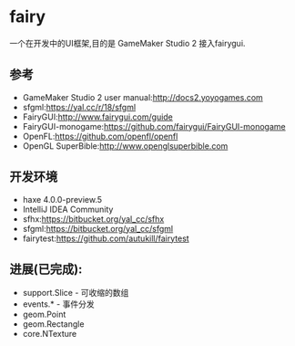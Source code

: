 fairy
==
一个在开发中的UI框架,目的是 GameMaker Studio 2 接入fairygui.

参考
--
- GameMaker Studio 2 user manual:http://docs2.yoyogames.com
- sfgml:https://yal.cc/r/18/sfgml
- FairyGUI:http://www.fairygui.com/guide
- FairyGUI-monogame:https://github.com/fairygui/FairyGUI-monogame
- OpenFL:https://github.com/openfl/openfl
- OpenGL SuperBible:http://www.openglsuperbible.com

开发环境
--
- haxe 4.0.0-preview.5
- IntelliJ IDEA Community
- sfhx:https://bitbucket.org/yal_cc/sfhx
- sfgml:https://bitbucket.org/yal_cc/sfgml
- fairytest:https://github.com/autukill/fairytest

进展(已完成):
--
- support.Slice - 可收缩的数组
- events.* - 事件分发
- geom.Point
- geom.Rectangle
- core.NTexture
